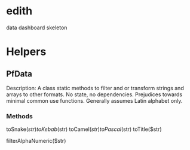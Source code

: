 # edith
data dashboard skeleton

# Helpers

## PfData

Description: A class static methods to filter and or transform strings and arrays to other formats. No state, no dependencies.  Prejudices towards minimal common use functions. Generally assumes Latin alphabet only.

### Methods

toSnake($str)
toKebab($str)
toCamel($str)
toPascal($str)
toTitle($str)

filterAlphaNumeric($str)

